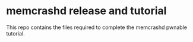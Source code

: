 # memcrashd release and tutorial

This repo contains the files required to complete the memcrashd pwnable tutorial.
